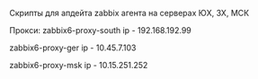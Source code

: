 Скрипты для апдейта zabbix агента на серверах ЮХ, ЗХ, МСК

Прокси:
zabbix6-proxy-south
ip - 192.168.192.99

zabbix6-proxy-ger
ip - 10.45.7.103

zabbix6-proxy-msk
ip - 10.15.251.252
